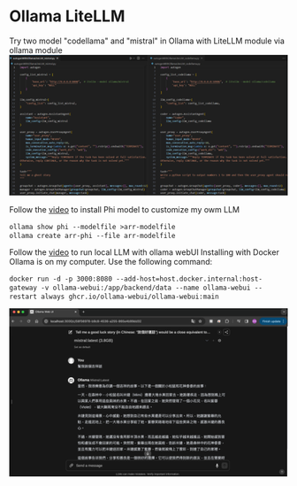 # Ollama LiteLLM
Try two model "codellama" and "mistral" in Ollama with LiteLLM module via ollama module
![image](./OllamaLiteLLM.png)

Follow the [video](https://www.youtube.com/watch?v=xa8pTD16SnM) to install Phi model to customize my owm LLM <br>
```
ollama show phi --modelfile >arr-modelfile
ollama create arr-phi --file arr-modelfile 
```

Follow the [video](https://www.youtube.com/watch?v=d1kgnsO2yUs) to run local LLM with ollama webUI 
Installing with Docker 
Ollama is on my computer. Use the following command: <br>
```
docker run -d -p 3000:8080 --add-host=host.docker.internal:host-gateway -v ollama-webui:/app/backend/data --name ollama-webui --restart always ghcr.io/ollama-webui/ollama-webui:main
```
![image](./localLLMollamaWebUiDocker.png)
